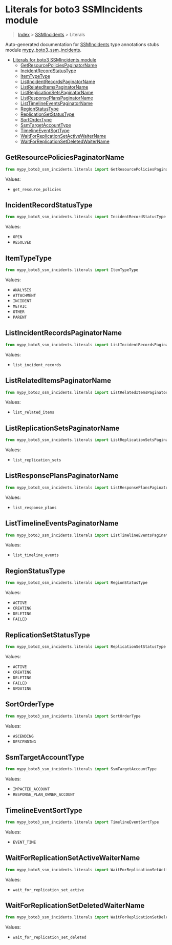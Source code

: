 # Literals for boto3 SSMIncidents module

> [Index](..) > [SSMIncidents](.) > Literals

Auto-generated documentation for
[SSMIncidents](https://boto3.amazonaws.com/v1/documentation/api/1.17.71/reference/services/ssm-incidents.html#SSMIncidents)
type annotations stubs module
[mypy_boto3_ssm_incidents](https://pypi.org/project/mypy-boto3-ssm-incidents/).

- [Literals for boto3 SSMIncidents module](#literals-for-boto3-ssmincidents-module)
  - [GetResourcePoliciesPaginatorName](#getresourcepoliciespaginatorname)
  - [IncidentRecordStatusType](#incidentrecordstatustype)
  - [ItemTypeType](#itemtypetype)
  - [ListIncidentRecordsPaginatorName](#listincidentrecordspaginatorname)
  - [ListRelatedItemsPaginatorName](#listrelateditemspaginatorname)
  - [ListReplicationSetsPaginatorName](#listreplicationsetspaginatorname)
  - [ListResponsePlansPaginatorName](#listresponseplanspaginatorname)
  - [ListTimelineEventsPaginatorName](#listtimelineeventspaginatorname)
  - [RegionStatusType](#regionstatustype)
  - [ReplicationSetStatusType](#replicationsetstatustype)
  - [SortOrderType](#sortordertype)
  - [SsmTargetAccountType](#ssmtargetaccounttype)
  - [TimelineEventSortType](#timelineeventsorttype)
  - [WaitForReplicationSetActiveWaiterName](#waitforreplicationsetactivewaitername)
  - [WaitForReplicationSetDeletedWaiterName](#waitforreplicationsetdeletedwaitername)

## GetResourcePoliciesPaginatorName

```python
from mypy_boto3_ssm_incidents.literals import GetResourcePoliciesPaginatorName
```

Values:

- `get_resource_policies`

## IncidentRecordStatusType

```python
from mypy_boto3_ssm_incidents.literals import IncidentRecordStatusType
```

Values:

- `OPEN`
- `RESOLVED`

## ItemTypeType

```python
from mypy_boto3_ssm_incidents.literals import ItemTypeType
```

Values:

- `ANALYSIS`
- `ATTACHMENT`
- `INCIDENT`
- `METRIC`
- `OTHER`
- `PARENT`

## ListIncidentRecordsPaginatorName

```python
from mypy_boto3_ssm_incidents.literals import ListIncidentRecordsPaginatorName
```

Values:

- `list_incident_records`

## ListRelatedItemsPaginatorName

```python
from mypy_boto3_ssm_incidents.literals import ListRelatedItemsPaginatorName
```

Values:

- `list_related_items`

## ListReplicationSetsPaginatorName

```python
from mypy_boto3_ssm_incidents.literals import ListReplicationSetsPaginatorName
```

Values:

- `list_replication_sets`

## ListResponsePlansPaginatorName

```python
from mypy_boto3_ssm_incidents.literals import ListResponsePlansPaginatorName
```

Values:

- `list_response_plans`

## ListTimelineEventsPaginatorName

```python
from mypy_boto3_ssm_incidents.literals import ListTimelineEventsPaginatorName
```

Values:

- `list_timeline_events`

## RegionStatusType

```python
from mypy_boto3_ssm_incidents.literals import RegionStatusType
```

Values:

- `ACTIVE`
- `CREATING`
- `DELETING`
- `FAILED`

## ReplicationSetStatusType

```python
from mypy_boto3_ssm_incidents.literals import ReplicationSetStatusType
```

Values:

- `ACTIVE`
- `CREATING`
- `DELETING`
- `FAILED`
- `UPDATING`

## SortOrderType

```python
from mypy_boto3_ssm_incidents.literals import SortOrderType
```

Values:

- `ASCENDING`
- `DESCENDING`

## SsmTargetAccountType

```python
from mypy_boto3_ssm_incidents.literals import SsmTargetAccountType
```

Values:

- `IMPACTED_ACCOUNT`
- `RESPONSE_PLAN_OWNER_ACCOUNT`

## TimelineEventSortType

```python
from mypy_boto3_ssm_incidents.literals import TimelineEventSortType
```

Values:

- `EVENT_TIME`

## WaitForReplicationSetActiveWaiterName

```python
from mypy_boto3_ssm_incidents.literals import WaitForReplicationSetActiveWaiterName
```

Values:

- `wait_for_replication_set_active`

## WaitForReplicationSetDeletedWaiterName

```python
from mypy_boto3_ssm_incidents.literals import WaitForReplicationSetDeletedWaiterName
```

Values:

- `wait_for_replication_set_deleted`
